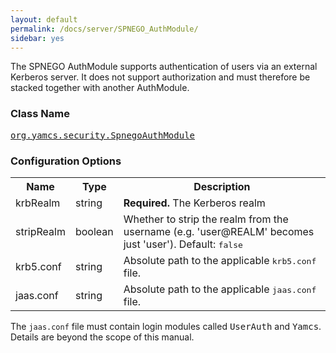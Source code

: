 ```yaml
---
layout: default
permalink: /docs/server/SPNEGO_AuthModule/
sidebar: yes
---
```


The SPNEGO AuthModule supports authentication of users via an external Kerberos server. It does not support authorization and must therefore be stacked together with another AuthModule.

### Class Name
[<tt>org.yamcs.security.SpnegoAuthModule</tt>](https://javadoc.io/page/org.yamcs/yamcs-core/latest/org/yamcs/security/SpnegoAuthModule.html)


### Configuration Options

<table class="inline">
  <tr>
    <th>Name</th>
    <th>Type</th>
    <th>Description</th>
  </tr>
  <tr>
    <td class="code">krbRealm</td>
    <td class="code">string</td>
    <td><b>Required.</b> The Kerberos realm</td>
  </tr>
  <tr>
    <td class="code">stripRealm</td>
    <td class="code">boolean</td>
    <td>Whether to strip the realm from the username (e.g. 'user@REALM' becomes just 'user'). Default: <tt>false</tt></td>
  </tr>
  <tr>
    <td class="code">krb5.conf</td>
    <td class="code">string</td>
    <td>Absolute path to the applicable <tt>krb5.conf</tt> file.</td>
  </tr>
  <tr>
    <td class="code">jaas.conf</td>
    <td class="code">string</td>
    <td>Absolute path to the applicable <tt>jaas.conf</tt> file.</td>
  </tr>
</table>

The `jaas.conf` file must contain login modules called <tt>UserAuth</tt> and <tt>Yamcs</tt>. Details are beyond the scope of this manual.

